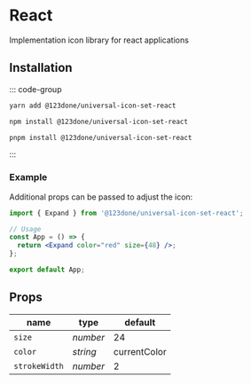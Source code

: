 # React

Implementation icon library for react applications

## Installation

::: code-group

```sh [yarn]
yarn add @123done/universal-icon-set-react
```

```sh [npm]
npm install @123done/universal-icon-set-react
```

```sh [pnpm]
pnpm install @123done/universal-icon-set-react
```

:::

### Example

Additional props can be passed to adjust the icon:

```jsx
import { Expand } from '@123done/universal-icon-set-react';

// Usage
const App = () => {
  return <Expand color="red" size={48} />;
};

export default App;
```

## Props

| name                  | type      | default      |
| --------------------- | --------- | ------------ |
| `size`                | *number*  | 24           |
| `color`               | *string*  | currentColor |
| `strokeWidth`         | *number*  | 2            |
